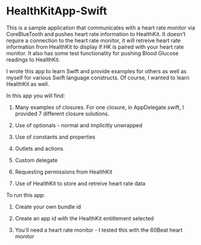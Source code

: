 HealthKitApp-Swift
==================
This is a sample application that communicates with a heart rate monitor via CoreBlueTooth and pushes heart rate
information to HealthKit.  It doesn't require a connection to the heart rate monitor, it will retreive heart rate
information from HealthKit to display if HK is paired with your heart rate monitor.  It also has some test functionality
for pushing Blood Glucose readings to HealthKit.

I wrote this app to learn Swift and provide examples for others as well as myself for various Swift language
constructs.  Of course, I wanted to learn HealthKit as well.

In this app you will find:

1. Many examples of closures.  For one closure, in AppDelegate.swift, I provided 7 different closure solutions.

2. Use of optionals - normal and implicitly unwrapped

3. Use of constants and properties

4. Outlets and actions

5. Custom delegate

6. Requesting permissions from HealthKit

7. Use of HealthKit to store and retreive heart rate data

To run this app:

1. Create your own bundle id

2. Create an app id with the HealthKit entitlement selected

3. You'll need a heart rate monitor - I tested this with the 60Beat heart monitor

